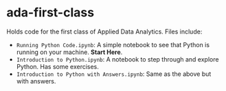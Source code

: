 # ada-first-class
Holds code for the first class of Applied Data Analytics. Files include:
* `Running Python Code.ipynb`: A simple notebook to see that Python is running on your machine. **Start Here**.
* `Introduction to Python.ipynb`: A notebook to step through and explore Python. Has some exercises.
* `Introduction to Python with Answers.ipynb`: Same as the above but with answers.


